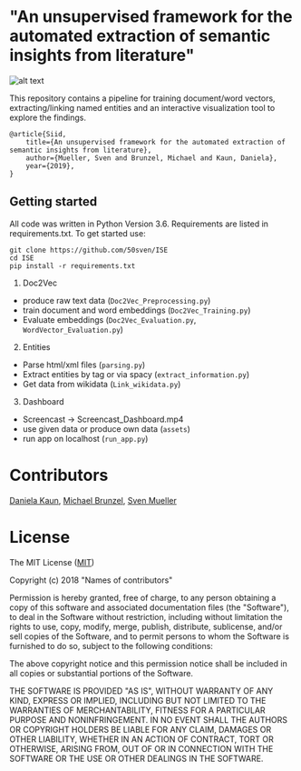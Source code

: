 # "An unsupervised framework for the automated extraction of semantic insights from literature"

![alt text](https://github.com/50sven/ISE/blob/master/Repository_image.png)

This repository contains a pipeline for training document/word vectors, extracting/linking named entities and an interactive visualization tool to explore the findings. 

	@article{Siid, 
		title={An unsupervised framework for the automated extraction of semantic insights from literature}, 
		author={Mueller, Sven and Brunzel, Michael and Kaun, Daniela}, 
		year={2019}, 
	}


## Getting started
All code was written in Python Version 3.6. Requirements are listed in requirements.txt. To get started use:

	git clone https://github.com/50sven/ISE
    cd ISE
    pip install -r requirements.txt
    
1. Doc2Vec
* produce raw text data (`Doc2Vec_Preprocessing.py`)
* train document and word embeddings (`Doc2Vec_Training.py`)
* Evaluate embeddings (`Doc2Vec_Evaluation.py`, `WordVector_Evaluation.py`)
	
2. Entities
* Parse html/xml files (`parsing.py`)
* Extract entities by tag or via spacy (`extract_information.py`)
* Get data from wikidata (`Link_wikidata.py`)
	
3. Dashboard
* Screencast -> Screencast_Dashboard.mp4
* use given data or produce own data (`assets`)
* run app on localhost (`run_app.py`)


# Contributors

[Daniela Kaun](https://github.com/dakaun), [Michael Brunzel](https://github.com/michael-brunzel), [Sven Mueller](https://github.com/50sven)


# License

The MIT License ([MIT](http://opensource.org/licenses/mit-license.php))

Copyright (c) 2018 "Names of contributors"

Permission is hereby granted, free of charge, to any person obtaining a copy of this software and associated documentation files (the "Software"), to deal in the Software without restriction, including without limitation the rights to use, copy, modify, merge, publish, distribute, sublicense, and/or sell copies of the Software, and to permit persons to whom the Software is furnished to do so, subject to the following conditions:

The above copyright notice and this permission notice shall be included in all copies or substantial portions of the Software.

THE SOFTWARE IS PROVIDED "AS IS", WITHOUT WARRANTY OF ANY KIND, EXPRESS OR IMPLIED, INCLUDING BUT NOT LIMITED TO THE WARRANTIES OF MERCHANTABILITY, FITNESS FOR A PARTICULAR PURPOSE AND NONINFRINGEMENT. IN NO EVENT SHALL THE AUTHORS OR COPYRIGHT HOLDERS BE LIABLE FOR ANY CLAIM, DAMAGES OR OTHER LIABILITY, WHETHER IN AN ACTION OF CONTRACT, TORT OR OTHERWISE, ARISING FROM, OUT OF OR IN CONNECTION WITH THE SOFTWARE OR THE USE OR OTHER DEALINGS IN THE SOFTWARE.
